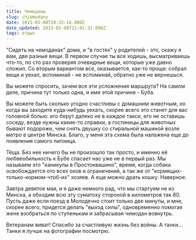 ```yaml
---
title: Чемоданы
slug: chiemodany
date: 2015-05-08T20:32:16.000Z
date_updated: 2015-05-08T21:01:32.000Z
tags: отдых
---
```


"Сидеть на чемоданах" дома, и "в гостях" у родителей - это, скажу я вам, две разные вещи. В первом случае ты все ходишь, высматриваешь что-то, по сто раз проверяя очевидные вещи, которые уже давно сложил. Со вторым вариантом все, оказывается, как-то проще: собрал вещи и уехал, вспоминай - не вспоминай, обратно уже не вернешься.

Вы можете спросить, зачем все эти усложнения маршрута? На самом деле, причина тут только одна, и имя этой причине - Буба.

Вы можете быть сколько угодно счастливы с домашним животным, но когда вы заходите куда-нибудь уехать, скорее всего это станет для вас головной болью: его берут далеко не в каждое такси, его не оставишь соседу, везде нужны какие-то справки, а гостиницы для животных бывают подороже, чем снять двушку со стиральной машиной возле метро в центре Минска. Благо, у меня эта схема была налажена еще до появления самого питомца.

Тёща. Без нее ничего бы не произошло так просто, и именно её любвеобильность к Бубе спасает нас уже не в первый раз. Мы называем это "каникулы в Простоквашино", время, когда собака освобождается ото всех оков и ограничений, а так же от "кормящих-только-кормом-чтоб-их" хозяев. А еще можно драть кошку. Наверное.

Завтра девятое мая, и я даже немного рад, что мы стартуем не из Минска, а обходим всю эту суматоху стороной в километров так 80. Пусть даже если поезд в Молодечно стоит только две минуты, и мне, скорее всего, придется делать "выход силы", одновременно помогая жене взобраться по ступенькам и забрасывая чемодан вовнутрь.

Ветеранам виват! Спасибо за счастливую жизнь без войны. А танки... Танки я лучше на фотографии посмотрю.
